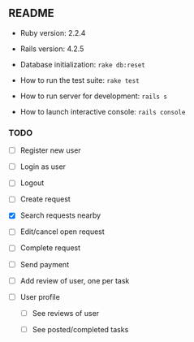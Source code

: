 ## README

* Ruby version: 2.2.4

* Rails version: 4.2.5

* Database initialization: `rake db:reset`

* How to run the test suite: `rake test`

* How to run server for development: `rails s`

* How to launch interactive console: `rails console`

### TODO
- [ ] Register new user

- [ ] Login as user

- [ ] Logout

- [ ] Create request

- [x] Search requests nearby

- [ ] Edit/cancel open request

- [ ] Complete request

- [ ] Send payment

- [ ] Add review of user, one per task

- [ ] User profile

  - [ ] See reviews of user

  - [ ] See posted/completed tasks
